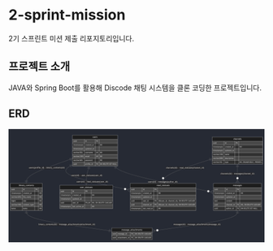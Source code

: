 # 2-sprint-mission

2기 스프린트 미션 제출 리포지토리입니다.

## 프로젝트 소개

JAVA와 Spring Boot를 활용해 Discode 채팅 시스템을 클론 코딩한 프로젝트입니다.

## ERD

![img.png](img.png)

